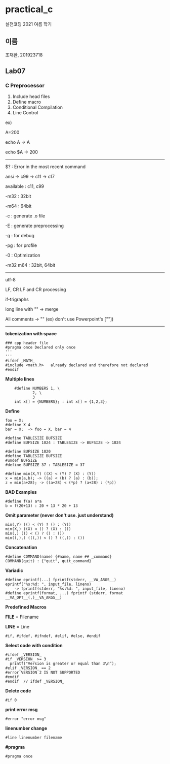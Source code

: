 # practical_c

실전코딩 2021 여름 학기

## 이름

조재환, 201923718

## Lab07

### C Preprocessor
1. Include head files
1. Define macro
1. Conditional Compilation
1. Line Control

ex)

A=200

echo A -> A

echo $A -> 200

---
$? : Error in the most recent command

ansi -> c99 -> c11 -> c17

available : c11, c99 

-m32 : 32bit

-m64 : 64bit

-c : generate .o file

-E : generate preprocessing

-g : for debug

-pg : for profile

-0 : Optimization

-m32 m64 : 32bit, 64bit

-------------------------------------
utf-8

LF, CR LF and CR processing

if-trigraphs

long line with "\" -> merge

All comments -> "" (ex) don't use Powerpoint's [""])

---

**tokenization with space**

```
### cpp header file
#pragma once Declared only once
'''
'''
#ifdef _MATH_
#include <math.h>	already declared and therefore not declared
#endif
```
**Multiple lines**
```
	#define NUMBERS 1, \
			2, \
			3
	int x[] = {NUMBERS}; : int x[] = {1,2,3};
```
**Define**
```
foo = X;
#define X 4
bar = X;  -> foo = X, bar = 4
```
```
#define TABLESIZE BUFSIZE
#define BUFSIZE 1024 : TABLESIZE -> BUFSIZE -> 1024
```
```
#define BUFSIZE 1020
#define TABLESIZE BUFSIZE
#undef BUFSIZE
#define BUFSIZE 37 : TABLESIZE = 37
```
```
#define min(X,Y) ((X) < (Y) ? (X) : (Y))
x = min(a,b); -> ((a) < (b) ? (a) : (b));
z = min(a+28); -> ((a+28) < (*p) ? (a+28) : (*p))
```
**BAD Examples**
```
#define f(a) a*a
b = f(20+13) : 20 + 13 * 20 + 13
```
**Omit parameter (never don't use. just understand)**
```
min(,Y) (() < (Y) ? () : (Y))
min(X,) ((X) < () ? (X) : ())
min(,) (() < () ? () : ())
min((,),) (((,)) < () ? ((,)) : ())
```
**Concatenation**
```
#define COMMAND(name) {#name, name ## _command}
COMMAND(quit) : {"quit", quit_command}
```
**Variadic**
```
#define eprintf(...) fprintf(stderr, __VA_ARGS__)
eprintf("%s:%d: ", input_file, lineno)
    -> fprintf(stderr, "%s:%d: ", input_file, lineno)
#define eprintf(format, ...) fprintf (stderr, format __VA_OPT__(,)__VA_ARGS__)
```
**Predefined Macros**

__FILE__ = Filename

__LINE__ = Line

```
#if, #ifdef, #ifndef, #elif, #else, #endif
```
**Select code with condition**
```
#ifdef _VERSION_
#if _VERSION_ >= 3
  printf("Version is greater or equal than 3\n“);
#elif _VERSION_ == 2
#error VERSION 2 IS NOT SUPPORTED
#endif
#endif  // ifdef _VERSION_
```
**Delete code**
```
#if 0
```
**print error msg**
```
#error "error msg"
```

**linenumber change**
```
#line linenumber filename
```
**#pragma**
```
#pragma once
```
